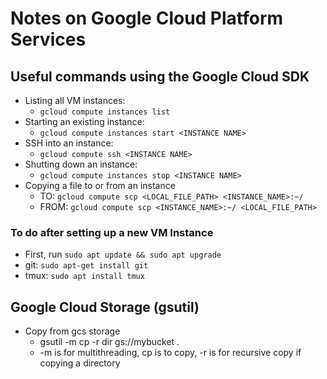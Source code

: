 # Notes on Google Cloud Platform Services

## Useful commands using the Google Cloud SDK
* Listing all VM instances:
    * `gcloud compute instances list`
* Starting an existing instance:
    * `gcloud compute instances start <INSTANCE NAME>`
* SSH into an instance:
    * `gcloud compute ssh <INSTANCE NAME>`
* Shutting down an instance:
    * `gcloud compute instances stop <INSTANCE NAME>`
* Copying a file to or from an instance
    * TO: `gcloud compute scp <LOCAL_FILE_PATH> <INSTANCE_NAME>:~/`
    * FROM: `gcloud compute scp <INSTANCE_NAME>:~/ <LOCAL_FILE_PATH>`

### To do after setting up a new VM Instance
  * First, run `sudo apt update && sudo apt upgrade`
  * git: `sudo apt-get install git`
  * tmux: `sudo apt install tmux`

## Google Cloud Storage (gsutil)
* Copy from gcs storage
   * gsutil -m cp -r dir gs://mybucket .
   * -m is for multithreading, cp is to copy, -r is for recursive copy if copying a directory
